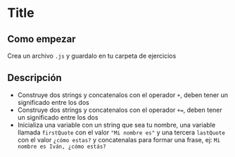 # Title

## Como empezar

Crea un archivo `.js` y guardalo en tu carpeta de ejercicios

## Descripción

- Construye dos strings y concatenalos con el operador `+`, deben tener un significado entre los dos
- Construye dos strings y concatenalos con el operador `+=`, deben tener un significado entre los dos
- Inicializa una variable con un string que sea tu nombre, una variable llamada `firstQuote` con el valor `"Mi nombre es"` y una tercera `lastQuote` con el valor `¿cómo estas?` y concatenalas para formar una frase, ej: `Mi nombre es Iván, ¿cómo estás?`
